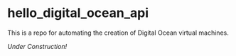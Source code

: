 # hello_digital_ocean_api

This is a repo for automating the creation of Digital Ocean virtual machines.

*Under Construction!*
